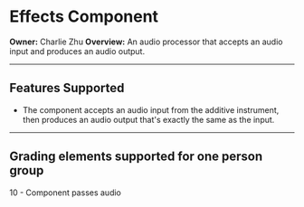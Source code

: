 # Effects Component
**Owner:** Charlie Zhu
**Overview:** An audio processor that accepts an audio input and produces an audio output.

---

## Features Supported
*  The component accepts an audio input from the additive instrument, then produces an audio output that's exactly the same as the input.

--- 

## Grading elements supported for one person group
10 - Component passes audio